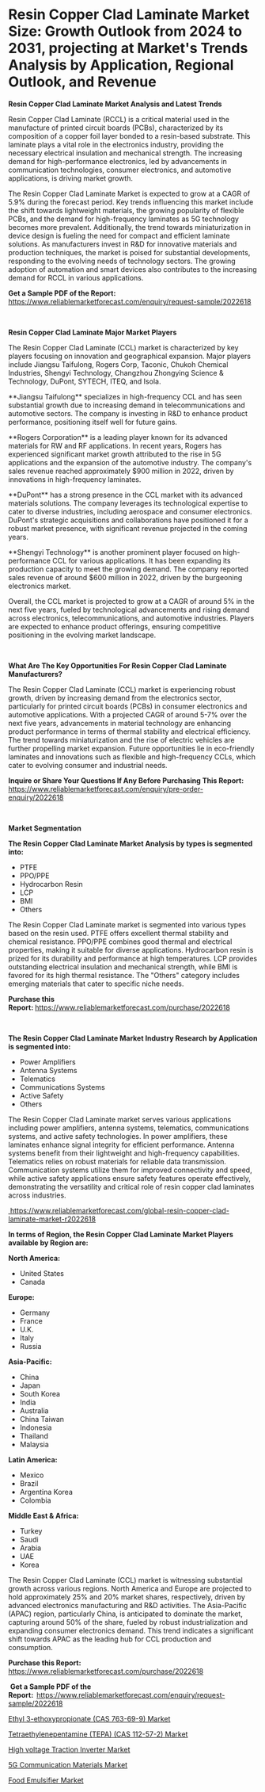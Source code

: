 <p><h1>Resin Copper Clad Laminate Market Size: Growth Outlook from 2024 to 2031, projecting at Market's Trends Analysis by Application, Regional Outlook, and Revenue</h1></p><p><strong>Resin Copper Clad Laminate Market Analysis and Latest Trends</strong></p>
<p><p>Resin Copper Clad Laminate (RCCL) is a critical material used in the manufacture of printed circuit boards (PCBs), characterized by its composition of a copper foil layer bonded to a resin-based substrate. This laminate plays a vital role in the electronics industry, providing the necessary electrical insulation and mechanical strength. The increasing demand for high-performance electronics, led by advancements in communication technologies, consumer electronics, and automotive applications, is driving market growth.</p><p>The Resin Copper Clad Laminate Market is expected to grow at a CAGR of 5.9% during the forecast period. Key trends influencing this market include the shift towards lightweight materials, the growing popularity of flexible PCBs, and the demand for high-frequency laminates as 5G technology becomes more prevalent. Additionally, the trend towards miniaturization in device design is fueling the need for compact and efficient laminate solutions. As manufacturers invest in R&D for innovative materials and production techniques, the market is poised for substantial developments, responding to the evolving needs of technology sectors. The growing adoption of automation and smart devices also contributes to the increasing demand for RCCL in various applications.</p></p>
<p><strong>Get a Sample PDF of the Report:&nbsp;</strong> <a href="https://www.reliablemarketforecast.com/enquiry/request-sample/2022618?utm_campaign=1567&utm_medium=2&utm_source=Github&utm_content=ia&utm_term=28102024&utm_id=resin-copper-clad-laminate">https://www.reliablemarketforecast.com/enquiry/request-sample/2022618</a></p>
<p>&nbsp;</p>
<p><strong>Resin Copper Clad Laminate Major Market Players</strong></p>
<p><p>The Resin Copper Clad Laminate (CCL) market is characterized by key players focusing on innovation and geographical expansion. Major players include Jiangsu Taifulong, Rogers Corp, Taconic, Chukoh Chemical Industries, Shengyi Technology, Changzhou Zhongying Science & Technology, DuPont, SYTECH, ITEQ, and Isola.</p><p>**Jiangsu Taifulong** specializes in high-frequency CCL and has seen substantial growth due to increasing demand in telecommunications and automotive sectors. The company is investing in R&D to enhance product performance, positioning itself well for future gains.</p><p>**Rogers Corporation** is a leading player known for its advanced materials for RW and RF applications. In recent years, Rogers has experienced significant market growth attributed to the rise in 5G applications and the expansion of the automotive industry. The company's sales revenue reached approximately $900 million in 2022, driven by innovations in high-frequency laminates.</p><p>**DuPont** has a strong presence in the CCL market with its advanced materials solutions. The company leverages its technological expertise to cater to diverse industries, including aerospace and consumer electronics. DuPont's strategic acquisitions and collaborations have positioned it for a robust market presence, with significant revenue projected in the coming years.</p><p>**Shengyi Technology** is another prominent player focused on high-performance CCL for various applications. It has been expanding its production capacity to meet the growing demand. The company reported sales revenue of around $600 million in 2022, driven by the burgeoning electronics market.</p><p>Overall, the CCL market is projected to grow at a CAGR of around 5% in the next five years, fueled by technological advancements and rising demand across electronics, telecommunications, and automotive industries. Players are expected to enhance product offerings, ensuring competitive positioning in the evolving market landscape.</p></p>
<p>&nbsp;</p>
<p><strong>What Are The Key Opportunities For Resin Copper Clad Laminate Manufacturers?</strong></p>
<p><p>The Resin Copper Clad Laminate (CCL) market is experiencing robust growth, driven by increasing demand from the electronics sector, particularly for printed circuit boards (PCBs) in consumer electronics and automotive applications. With a projected CAGR of around 5-7% over the next five years, advancements in material technology are enhancing product performance in terms of thermal stability and electrical efficiency. The trend towards miniaturization and the rise of electric vehicles are further propelling market expansion. Future opportunities lie in eco-friendly laminates and innovations such as flexible and high-frequency CCLs, which cater to evolving consumer and industrial needs.</p></p>
<p><strong>Inquire or Share Your Questions If Any Before Purchasing This Report:</strong> <a href="https://www.reliablemarketforecast.com/enquiry/pre-order-enquiry/2022618?utm_campaign=1567&utm_medium=2&utm_source=Github&utm_content=ia&utm_term=28102024&utm_id=resin-copper-clad-laminate">https://www.reliablemarketforecast.com/enquiry/pre-order-enquiry/2022618</a></p>
<p>&nbsp;</p>
<p><strong>Market Segmentation</strong></p>
<p><strong>The Resin Copper Clad Laminate Market Analysis by types is segmented into:</strong></p>
<p><ul><li>PTFE</li><li>PPO/PPE</li><li>Hydrocarbon Resin</li><li>LCP</li><li>BMI</li><li>Others</li></ul></p>
<p><p>The Resin Copper Clad Laminate market is segmented into various types based on the resin used. PTFE offers excellent thermal stability and chemical resistance. PPO/PPE combines good thermal and electrical properties, making it suitable for diverse applications. Hydrocarbon resin is prized for its durability and performance at high temperatures. LCP provides outstanding electrical insulation and mechanical strength, while BMI is favored for its high thermal resistance. The "Others" category includes emerging materials that cater to specific niche needs.</p></p>
<p><strong>Purchase this Report:&nbsp;</strong><a href="https://www.reliablemarketforecast.com/purchase/2022618?utm_campaign=1567&utm_medium=2&utm_source=Github&utm_content=ia&utm_term=28102024&utm_id=resin-copper-clad-laminate">https://www.reliablemarketforecast.com/purchase/2022618</a></p>
<p>&nbsp;</p>
<p><strong>The Resin Copper Clad Laminate Market Industry Research by Application is segmented into:</strong></p>
<p><ul><li>Power Amplifiers</li><li>Antenna Systems</li><li>Telematics</li><li>Communications Systems</li><li>Active Safety</li><li>Others</li></ul></p>
<p><p>The Resin Copper Clad Laminate market serves various applications including power amplifiers, antenna systems, telematics, communications systems, and active safety technologies. In power amplifiers, these laminates enhance signal integrity for efficient performance. Antenna systems benefit from their lightweight and high-frequency capabilities. Telematics relies on robust materials for reliable data transmission. Communication systems utilize them for improved connectivity and speed, while active safety applications ensure safety features operate effectively, demonstrating the versatility and critical role of resin copper clad laminates across industries.</p></p>
<p><a href="https://www.reliablemarketforecast.com/global-resin-copper-clad-laminate-market-r2022618?utm_campaign=1567&utm_medium=2&utm_source=Github&utm_content=ia&utm_term=28102024&utm_id=resin-copper-clad-laminate">&nbsp;https://www.reliablemarketforecast.com/global-resin-copper-clad-laminate-market-r2022618</a></p>
<p><strong>In terms of Region, the Resin Copper Clad Laminate Market Players available by Region are:</strong></p>
<p>
    <p> <strong> North America: </strong>
        <ul>
            <li>United States</li>
            <li>Canada</li>
        </ul>
        </p> 
    <p> <strong> Europe: </strong>
        <ul>
            <li>Germany</li>
            <li>France</li>
            <li>U.K.</li>
            <li>Italy</li>
            <li>Russia</li>
        </ul>
        </p> 
    <p> <strong> Asia-Pacific: </strong>
        <ul>
            <li>China</li>
            <li>Japan</li>
            <li>South Korea</li>
            <li>India</li>
            <li>Australia</li>
            <li>China Taiwan</li>
            <li>Indonesia</li>
            <li>Thailand</li>
            <li>Malaysia</li>
        </ul>
        </p> 
    <p> <strong> Latin America: </strong>
        <ul>
            <li>Mexico</li>
            <li>Brazil</li>
            <li>Argentina Korea</li>
            <li>Colombia</li>
        </ul>
        </p> 
    <p> <strong> Middle East & Africa: </strong>
        <ul>
            <li>Turkey</li>
            <li>Saudi</li>
            <li>Arabia</li>
            <li>UAE</li>
            <li>Korea</li>
        </ul>
    </p>
    </p>
<p><p>The Resin Copper Clad Laminate (CCL) market is witnessing substantial growth across various regions. North America and Europe are projected to hold approximately 25% and 20% market shares, respectively, driven by advanced electronics manufacturing and R&D activities. The Asia-Pacific (APAC) region, particularly China, is anticipated to dominate the market, capturing around 50% of the share, fueled by robust industrialization and expanding consumer electronics demand. This trend indicates a significant shift towards APAC as the leading hub for CCL production and consumption.</p></p>
<p><strong>Purchase this Report: </strong><a href="https://www.reliablemarketforecast.com/purchase/2022618?utm_campaign=1567&utm_medium=2&utm_source=Github&utm_content=ia&utm_term=28102024&utm_id=resin-copper-clad-laminate">https://www.reliablemarketforecast.com/purchase/2022618</a></p>
<p>&nbsp;<strong>Get a Sample PDF of the Report:&nbsp;&nbsp;</strong><a href="https://www.reliablemarketforecast.com/enquiry/request-sample/2022618?utm_campaign=1567&utm_medium=2&utm_source=Github&utm_content=ia&utm_term=28102024&utm_id=resin-copper-clad-laminate">https://www.reliablemarketforecast.com/enquiry/request-sample/2022618</a></p>
<p><strong></strong></p>
<p><p><a href="https://www.linkedin.com/pulse/investment-opportunities-ethyl-3-ethoxypropionate-cas-763-69-9-9naqe?utm_campaign=1567&utm_medium=2&utm_source=Github&utm_content=ia&utm_term=28102024&utm_id=resin-copper-clad-laminate">Ethyl 3-ethoxypropionate (CAS 763-69-9) Market</a></p><p><a href="https://www.linkedin.com/pulse/strategic-market-insights-navigating-global-tetraethylenepentamine-wrjmf?utm_campaign=1567&utm_medium=2&utm_source=Github&utm_content=ia&utm_term=28102024&utm_id=resin-copper-clad-laminate">Tetraethylenepentamine (TEPA) (CAS 112-57-2) Market</a></p><p><a href="https://github.com/NargisHussain75/Market-Research-Report-List-1/blob/main/high-voltage-traction-inverter-market.md?utm_campaign=1567&utm_medium=2&utm_source=Github&utm_content=ia&utm_term=28102024&utm_id=resin-copper-clad-laminate">High voltage Traction Inverter Market</a></p><p><a href="https://www.linkedin.com/pulse/5g-communication-materials-market-trends-strategic-insights-9lchf?utm_campaign=1567&utm_medium=2&utm_source=Github&utm_content=ia&utm_term=28102024&utm_id=resin-copper-clad-laminate">5G Communication Materials Market</a></p><p><a href="https://www.linkedin.com/pulse/food-emulsifier-market-matrix-applications-types-cagr-growth-mvupf?utm_campaign=1567&utm_medium=2&utm_source=Github&utm_content=ia&utm_term=28102024&utm_id=resin-copper-clad-laminate">Food Emulsifier Market</a></p></p>